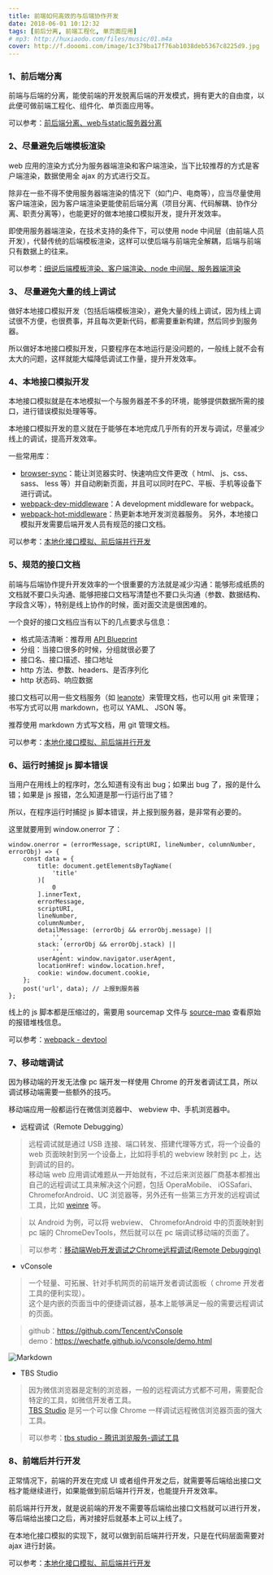 ```yaml
---
title: 前端如何高效的与后端协作开发
date: 2018-06-01 10:12:32
tags: [前后分离, 前端工程化, 单页面应用]
# mp3: http://huxiaodo.com/files/music/01.m4a
cover: http://f.dooomi.com/image/1c379ba17f76ab1038deb5367c8225d9.jpg
---
```


###  1、前后端分离
前端与后端的分离，能使前端的开发脱离后端的开发模式，拥有更大的自由度，以此便可做前端工程化、组件化、单页面应用等。  

可以参考：[前后端分离、web与static服务器分离](https://segmentfault.com/a/1190000015297319)

### 2、尽量避免后端模板渲染
web 应用的渲染方式分为服务器端渲染和客户端渲染，当下比较推荐的方式是客户端渲染，数据使用全 ajax 的方式进行交互。

除非在一些不得不使用服务器端渲染的情况下（如门户、电商等），应当尽量使用客户端渲染，因为客户端渲染更能使前后端分离（项目分离、代码解耦、协作分离、职责分离等），也能更好的做本地接口模拟开发，提升开发效率。

即使用服务器端渲染，在技术支持的条件下，可以使用 node 中间层（由前端人员开发），代替传统的后端模板渲染，这样可以使后端与前端完全解耦，后端与前端只有数据上的往来。

可以参考：[细说后端模板渲染、客户端渲染、node 中间层、服务器端渲染](https://segmentfault.com/a/1190000016704384)

### 3、 尽量避免大量的线上调试
做好本地接口模拟开发（包括后端模板渲染），避免大量的线上调试，因为线上调试很不方便，也很费事，并且每次更新代码，都需要重新构建，然后同步到服务器。

所以做好本地接口模拟开发，只要程序在本地运行是没问题的，一般线上就不会有太大的问题，这样就能大幅降低调试工作量，提升开发效率。

### 4、本地接口模拟开发
本地接口模拟就是在本地模拟一个与服务器差不多的环境，能够提供数据所需的接口，进行错误模拟处理等等。

本地接口模拟开发的意义就在于能够在本地完成几乎所有的开发与调试，尽量减少线上的调试，提高开发效率。

一些常用库：
- [browser-sync](https://github.com/BrowserSync/browser-sync)：能让浏览器实时、快速响应文件更改（ html、 js、css、 sass、 less 等）并自动刷新页面，并且可以同时在PC、平板、手机等设备下进行调试。
- [webpack-dev-middleware](https://github.com/webpack/webpack-dev-middlewar)：A development middleware for webpack。
- [webpack-hot-middleware](https://github.com/webpack-contrib/webpack-hot-middleware)：热更新本地开发浏览器服务。
另外，本地接口模拟开发需要后端开发人员有规范的接口文档。

可以参考：[本地化接口模拟、前后端并行开发](https://segmentfault.com/a/1190000015297352)

### 5、规范的接口文档
前端与后端协作提升开发效率的一个很重要的方法就是减少沟通：能够形成纸质的文档就不要口头沟通、能够把接口文档写清楚也不要口头沟通（参数、数据结构、字段含义等），特别是线上协作的时候，面对面交流是很困难的。

一个良好的接口文档应当有以下的几点要求与信息：
- 格式简洁清晰：推荐用 [API Blueprint](https://apiblueprint.org/)
- 分组：当接口很多的时候，分组就很必要了
- 接口名、接口描述、接口地址
- http 方法、参数、headers、是否序列化
- http 状态码、响应数据

接口文档可以用一些文档服务（如 [leanote](https://github.com/leanote/leanote)）来管理文档，也可以用 git 来管理；  
书写方式可以用 markdown，也可以 YAML、 JSON 等。

推荐使用 markdown 方式写文档，用 git 管理文档。

可以参考：[本地化接口模拟、前后端并行开发](https://segmentfault.com/a/1190000015297352)

### 6、运行时捕捉 js 脚本错误
当用户在用线上的程序时，怎么知道有没有出 bug；如果出 bug 了，报的是什么错；如果是 js 报错，怎么知道是那一行运行出了错？

所以，在程序运行时捕捉 js 脚本错误，并上报到服务器，是非常有必要的。

这里就要用到 window.onerror 了：
```
window.onerror = (errorMessage, scriptURI, lineNumber, columnNumber, errorObj) => {
    const data = {
        title: document.getElementsByTagName(
            'title'
        )[
            0
        ].innerText,
        errorMessage,
        scriptURI,
        lineNumber,
        columnNumber,
        detailMessage: (errorObj && errorObj.message) ||
            '',
        stack: (errorObj && errorObj.stack) ||
            '',
        userAgent: window.navigator.userAgent,
        locationHref: window.location.href,
        cookie: window.document.cookie,
    };
    post('url', data); // 上报到服务器
};
```
线上的 js 脚本都是压缩过的，需要用 sourcemap 文件与 [source-map](https://github.com/mozilla/source-map) 查看原始的报错堆栈信息。

可以参考：[webpack - devtool](https://webpack.js.org/configuration/devtool/)

### 7、移动端调试
因为移动端的开发无法像 pc 端开发一样使用 Chrome 的开发者调试工具，所以调试移动端需要一些额外的技巧。

移动端应用一般都运行在微信浏览器中、 webview 中、手机浏览器中。

- 远程调试（Remote Debugging）

> 远程调试就是通过 USB 连接、端口转发、搭建代理等方式，将一个设备的 web 页面映射到另一个设备上，比如将手机的 webview 映射到 pc 上，达到调试的目的。  
移动端 web 应用调试难题从一开始就有，不过后来浏览器厂商基本都推出自己的远程调试工具来解决这个问题，包括 OperaMobile、 iOSSafari、 ChromeforAndroid、UC 浏览器等，另外还有一些第三方开发的远程调试工具，比如 [weinre](http://people.apache.org/~pmuellr/weinre/docs/1.x/1.5.0/) 等。

> 以 Android 为例，可以将 webview、 ChromeforAndroid 中的页面映射到 pc 端的 ChromeDevTools，然后就可以在 pc 端调试移动端的页面了。

> 可以参考：[移动端Web开发调试之Chrome远程调试(Remote Debugging)](https://blog.csdn.net/freshlover/article/details/42528643/)

- vConsole

> 一个轻量、可拓展、针对手机网页的前端开发者调试面板（ chrome 开发者工具的便利实现）。  
这个是内嵌的页面当中的便捷调试器，基本上能够满足一般的需要远程调试的页面。 

> github：https://github.com/Tencent/vConsole  
demo：https://wechatfe.github.io/vconsole/demo.html

![Markdown](http://f.dooomi.com/image/20181204124208.jpg)

- TBS Studio

> 因为微信浏览器是定制的浏览器，一般的远程调试方式都不可用，需要配合特定的工具，如微信开发者工具。  
[TBS Studio](https://x5.tencent.com/tbs/guide.html) 是另一个可以像 Chrome 一样调试远程微信浏览器页面的强大工具。

> 可以参考：[tbs studio - 腾讯浏览服务-调试工具](https://x5.tencent.com/tbs/guide/debug/season1.html)

### 8、前端后并行开发
正常情况下，前端的开发在完成 UI 或者组件开发之后，就需要等后端给出接口文档才能继续进行，如果能做到前后端并行开发，也能提升开发效率。

前后端并行开发，就是说前端的开发不需要等后端给出接口文档就可以进行开发，等后端给出接口之后，再对接好后就基本上可以上线了。

在本地化接口模拟的实现下，就可以做到前后端并行开发，只是在代码层面需要对 ajax 进行封装。

可以参考：[本地化接口模拟、前后端并行开发](https://segmentfault.com/a/1190000015297352)